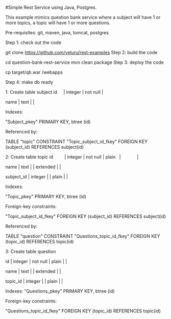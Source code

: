 #Simple Rest Service using Java, Postgres. 

This example mimics question bank service where a subject will have 1 or more topics, a topic will have 1 or more questions.

Pre-requisites: git, maven, java, tomcat, postgres

Step 1: check out the code

git clone https://github.com/yeluru/rest-examples
Step 2: build the code

cd question-bank-rest-service
mvn clean package
Step 3: deploy the code

cp target/qb.war <tomcat-installation-directory>/webapps

Step 4: make db ready

1: Create table subject
id     | integer | not null  | 

name   | text    |           |

Indexes:

"Subject_pkey" PRIMARY KEY, btree (id)

Referenced by:

TABLE "topic" CONSTRAINT "Topic_subject_id_fkey" FOREIGN KEY (subject_id) REFERENCES subject(id)

2: Create table topic
id         | integer | not null  | plain    |              | 

name       | text    |           | extended |              | 

subject_id | integer |           | plain    |              | 

Indexes:

"Topic_pkey" PRIMARY KEY, btree (id)

Foreign-key constraints:

"Topic_subject_id_fkey" FOREIGN KEY (subject_id) REFERENCES subject(id)

Referenced by:

TABLE "question" CONSTRAINT "Questions_topic_id_fkey" FOREIGN KEY (topic_id) REFERENCES topic(id)

3: Create table question
 
 id       | integer | not null  | plain    |              | 
 
 name     | text    |           | extended |              | 
 
 topic_id | integer |           | plain    |              | 

Indexes:
    "Questions_pkey" PRIMARY KEY, btree (id)

Foreign-key constraints:

"Questions_topic_id_fkey" FOREIGN KEY (topic_id) REFERENCES topic(id)
